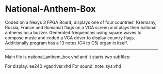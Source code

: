 # National-Anthem-Box
Coded on a Nexys 3 FPGA Board, displays one of four countries’ (Germany, Russia, France and Romania) flags on a VGA screen and plays their national anthems on a buzzer. Generated frequencies using square waves to compose music and coded a VGA driver to display country flags. Additionally program has a 13 notes (C4 to C5) organ in itself.

------------------

Main file is national_anthem_box.vhd and it starts two subfiles:

For display: ee240_vgadriver.vhd 
For sound: note_sys.vhd 
